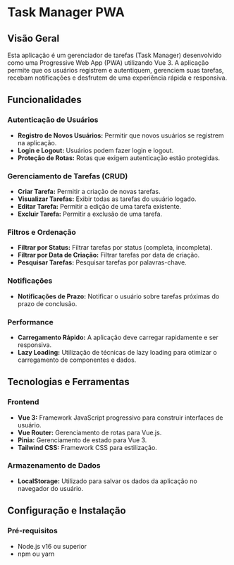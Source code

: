 # Task Manager PWA

## Visão Geral

Esta aplicação é um gerenciador de tarefas (Task Manager) desenvolvido como uma Progressive Web App (PWA) utilizando Vue 3. A aplicação permite que os usuários registrem e autentiquem, gerenciem suas tarefas, recebam notificações e desfrutem de uma experiência rápida e responsiva.

## Funcionalidades

### Autenticação de Usuários

- **Registro de Novos Usuários:** Permitir que novos usuários se registrem na aplicação.
- **Login e Logout:** Usuários podem fazer login e logout.
- **Proteção de Rotas:** Rotas que exigem autenticação estão protegidas.

### Gerenciamento de Tarefas (CRUD)

- **Criar Tarefa:** Permitir a criação de novas tarefas.
- **Visualizar Tarefas:** Exibir todas as tarefas do usuário logado.
- **Editar Tarefa:** Permitir a edição de uma tarefa existente.
- **Excluir Tarefa:** Permitir a exclusão de uma tarefa.

### Filtros e Ordenação

- **Filtrar por Status:** Filtrar tarefas por status (completa, incompleta).
- **Filtrar por Data de Criação:** Filtrar tarefas por data de criação.
- **Pesquisar Tarefas:** Pesquisar tarefas por palavras-chave.

### Notificações

- **Notificações de Prazo:** Notificar o usuário sobre tarefas próximas do prazo de conclusão.

### Performance

- **Carregamento Rápido:** A aplicação deve carregar rapidamente e ser responsiva.
- **Lazy Loading:** Utilização de técnicas de lazy loading para otimizar o carregamento de componentes e dados.

## Tecnologias e Ferramentas

### Frontend

- **Vue 3:** Framework JavaScript progressivo para construir interfaces de usuário.
- **Vue Router:** Gerenciamento de rotas para Vue.js.
- **Pinia:** Gerenciamento de estado para Vue 3.
- **Tailwind CSS:** Framework CSS para estilização.

### Armazenamento de Dados

- **LocalStorage:** Utilizado para salvar os dados da aplicação no navegador do usuário.

## Configuração e Instalação

### Pré-requisitos

- Node.js v16 ou superior
- npm ou yarn
